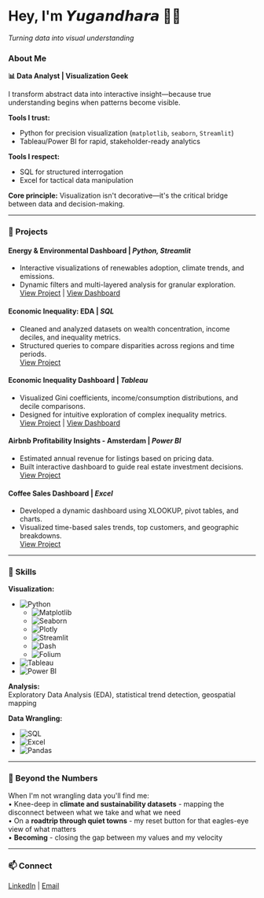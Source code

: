 # Hey, I'm 𝙔𝙪𝙜𝙖𝙣𝙙𝙝𝙖𝙧𝙖 👋🏻
*Turning data into visual understanding*

### About Me  
**📊 Data Analyst | Visualization Geek**  

I transform abstract data into interactive insight—because true understanding begins when patterns become visible.  

**Tools I trust:**  
- Python for precision visualization (`matplotlib`, `seaborn`, `Streamlit`)  
- Tableau/Power BI for rapid, stakeholder-ready analytics  

**Tools I respect:**  
- SQL for structured interrogation  
- Excel for tactical data manipulation  

**Core principle:** Visualization isn't decorative—it's the critical bridge between data and decision-making.  

---

### 🚀 Projects  

#### **Energy & Environmental Dashboard** | *Python, Streamlit*  
- Interactive visualizations of renewables adoption, climate trends, and emissions.  
- Dynamic filters and multi-layered analysis for granular exploration.  
[View Project](https://github.com/Yugandhara-Yeolekar/Energy-Environment-Dashboard) | [View Dashboard](https://energy-environment-dashboard.streamlit.app/)  

#### **Economic Inequality: EDA** | *SQL*  
- Cleaned and analyzed datasets on wealth concentration, income deciles, and inequality metrics.  
- Structured queries to compare disparities across regions and time periods.  
[View Project](https://github.com/Yugandhara-Yeolekar/Economic-Inequality-SQL)  

#### **Economic Inequality Dashboard** | *Tableau*  
- Visualized Gini coefficients, income/consumption distributions, and decile comparisons.  
- Designed for intuitive exploration of complex inequality metrics.  
[View Project](https://github.com/Yugandhara-Yeolekar/Economic-Inequality-Tableau) | [View Dashboard](https://public.tableau.com/app/profile/yugandhara.yeolekar/viz/EconomicInequality/EconomicInequality)

#### **Airbnb Profitability Insights - Amsterdam** | *Power BI*

-   Estimated annual revenue for listings based on pricing data.
-   Built interactive dashboard to guide real estate investment decisions.\
[View Project](https://github.com/Yugandhara-Yeolekar/Airbnb-Profitability-Insights-Amsterdam-Power-BI)

#### **Coffee Sales Dashboard** | *Excel*

-   Developed a dynamic dashboard using XLOOKUP, pivot tables, and charts.
-   Visualized time-based sales trends, top customers, and geographic breakdowns.\
[View Project](https://github.com/Yugandhara-Yeolekar/Coffee_Sales_Dashboard-Excel)

---

### 🔧 Skills  
**Visualization:**  
- ![Python](https://img.shields.io/badge/Python-3776AB?style=flat&logo=python&logoColor=white)
  - ![Matplotlib](https://img.shields.io/badge/Matplotlib-11557C?style=flat&logo=matplotlib&logoColor=white)
  - ![Seaborn](https://img.shields.io/badge/Seaborn-4B77BE?style=flat)
  - ![Plotly](https://img.shields.io/badge/Plotly-3F4F75?style=flat&logo=plotly&logoColor=white)
  - ![Streamlit](https://img.shields.io/badge/Streamlit-FF4B4B?style=flat&logo=streamlit&logoColor=white)
  - ![Dash](https://img.shields.io/badge/Dash-008DE4?style=flat&logo=dash&logoColor=white)
  - ![Folium](https://img.shields.io/badge/Folium-77B829?style=flat)
- ![Tableau](https://img.shields.io/badge/Tableau-E97627?style=flat&logo=tableau&logoColor=white)
- ![Power BI](https://img.shields.io/badge/Power_BI-F2C811?style=flat&logo=powerbi&logoColor=black)  

**Analysis:**  
Exploratory Data Analysis (EDA), statistical trend detection, geospatial mapping  

**Data Wrangling:**  
- ![SQL](https://img.shields.io/badge/SQL-4479A1?style=flat&logo=postgresql&logoColor=white)
- ![Excel](https://img.shields.io/badge/Excel-217346?style=flat&logo=microsoftexcel&logoColor=white)
- ![Pandas](https://img.shields.io/badge/Pandas-150458?style=flat&logo=pandas&logoColor=white)  

---
### 🌿 Beyond the Numbers  
When I'm not wrangling data you'll find me:  
• Knee-deep in **climate and sustainability datasets** - mapping the disconnect between what we take and what we need  
• On a **roadtrip through quiet towns** - my reset button for that eagles-eye view of what matters  
• **Becoming** - closing the gap between my values and my velocity  

---

### 📫 Connect  
[LinkedIn](https://www.linkedin.com/in/yugandharayeolekar/) | [Email](mailto:yugandhara.yeolekar@gmail.com)  
